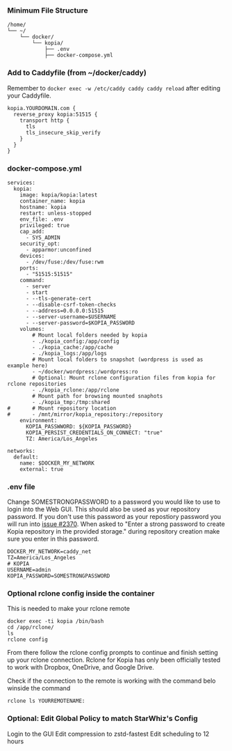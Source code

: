 ### Minimum File Structure
```
/home/
└── ~/
    └── docker/
        └── kopia/
            ├── .env
            ├── docker-compose.yml
```
### Add to Caddyfile (from ~/docker/caddy)
Remember to `docker exec -w /etc/caddy caddy caddy reload` after editing your Caddyfile.

```
kopia.YOURDOMAIN.com {
  reverse_proxy kopia:51515 {
    transport http {
      tls
      tls_insecure_skip_verify
    }
  }
}
```

### docker-compose.yml
```
services:
  kopia:
    image: kopia/kopia:latest
    container_name: kopia
    hostname: kopia
    restart: unless-stopped
    env_file: .env
    privileged: true
    cap_add:
      - SYS_ADMIN
    security_opt:
      - apparmor:unconfined
    devices:
      - /dev/fuse:/dev/fuse:rwm
    ports:
      - "51515:51515"
    command:
      - server
      - start
      - --tls-generate-cert
      - --disable-csrf-token-checks
      - --address=0.0.0.0:51515
      - --server-username=$USERNAME
      - --server-password=$KOPIA_PASSWORD
    volumes:
        # Mount local folders needed by kopia
        - ./kopia_config:/app/config
        - ./kopia_cache:/app/cache
        - ./kopia_logs:/app/logs
        # Mount local folders to snapshot (wordpress is used as example here)
        - ~/docker/wordpress:/wordpress:ro
        # Optional: Mount rclone configuration files from kopia for rclone repositories
        - ./kopia_rclone:/app/rclone
        # Mount path for browsing mounted snaphots
        - ./kopia_tmp:/tmp:shared
#       # Mount repository location
#       - /mnt/mirror/kopia_repository:/repository
    environment:
      KOPIA_PASSWWORD: ${KOPIA_PASSWORD}
      KOPIA_PERSIST_CREDENTIALS_ON_CONNECT: "true"
      TZ: America/Los_Angeles

networks:
  default:
    name: $DOCKER_MY_NETWORK
    external: true

```

### .env file
Change SOMESTRONGPASSWORD to a password you would like to use to login into the Web GUI. This should also be used as your repository password. If you don't use this password as your repostiory password you will run into [issue #2370](https://github.com/kopia/kopia/issues/2370). When asked to "Enter a strong password to create Kopia repository in the provided storage." during repository creation make sure you enter in this password.
```
DOCKER_MY_NETWORK=caddy_net
TZ=America/Los_Angeles
# KOPIA
USERNAME=admin
KOPIA_PASSWORD=SOMESTRONGPASSWORD
```

### Optional rclone config inside the container
This is needed to make your rclone remote
```
docker exec -ti kopia /bin/bash
cd /app/rclone/
ls
rclone config
```
From there follow the rclone config prompts to continue and finish setting up your rclone connection. Rclone for Kopia has only been officially tested to work with Dropbox, OneDrive, and Google Drive.

Check if the connection to the remote is working with the command belo winside the command
```
rclone ls YOURREMOTENAME:
```

### Optional: Edit Global Policy to match StarWhiz's Config
Login to the GUI
Edit compression to zstd-fastest
Edit scheduling to 12 hours